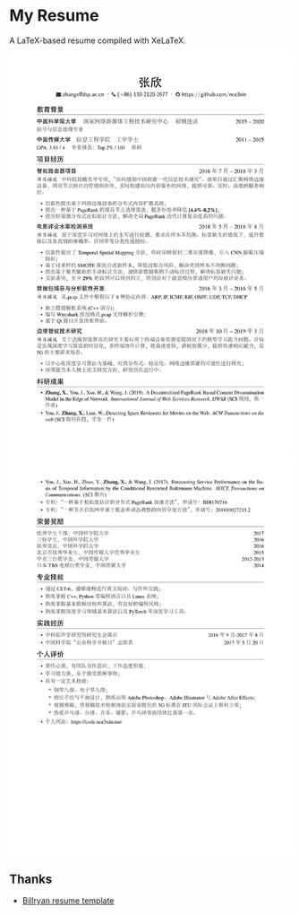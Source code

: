 # My Resume
A LaTeX-based resume compiled with XeLaTeX.

![](imgs/resume-1.png)
![](imgs/resume-2.png)

## Thanks
- [Billryan resume template](https://github.com/billryan/resume/)